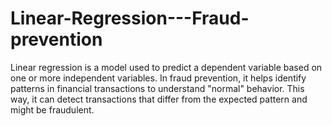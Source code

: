 # Linear-Regression---Fraud-prevention
 Linear regression is a model used to predict a dependent variable based on one or more independent variables. In fraud prevention, it helps identify patterns in financial transactions to understand "normal" behavior. This way, it can detect transactions that differ from the expected pattern and might be fraudulent.
